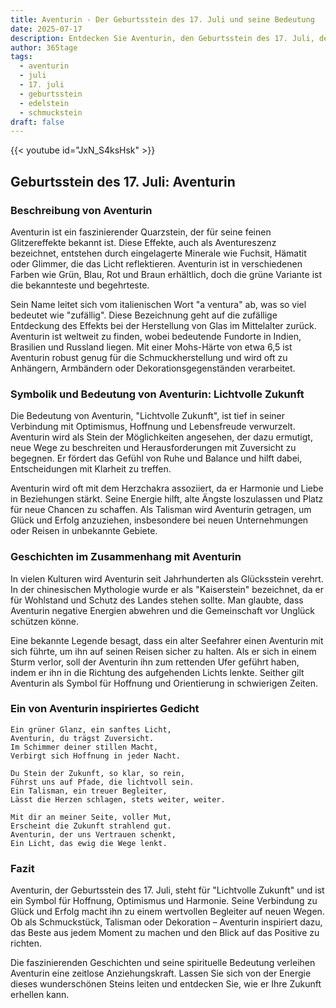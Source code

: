 ```yaml
---
title: Aventurin - Der Geburtsstein des 17. Juli und seine Bedeutung
date: 2025-07-17
description: Entdecken Sie Aventurin, den Geburtsstein des 17. Juli, der Lichtvolle Zukunft symbolisiert. Seine Symbolik und Geschichte werden Sie inspirieren.
author: 365tage
tags:
  - aventurin
  - juli
  - 17. juli
  - geburtsstein
  - edelstein
  - schmuckstein
draft: false
---
```


{{< youtube id="JxN_S4ksHsk" >}}

## Geburtsstein des 17. Juli: Aventurin

### Beschreibung von Aventurin

Aventurin ist ein faszinierender Quarzstein, der für seine feinen Glitzereffekte bekannt ist. Diese Effekte, auch als Aventureszenz bezeichnet, entstehen durch eingelagerte Minerale wie Fuchsit, Hämatit oder Glimmer, die das Licht reflektieren. Aventurin ist in verschiedenen Farben wie Grün, Blau, Rot und Braun erhältlich, doch die grüne Variante ist die bekannteste und begehrteste.

Sein Name leitet sich vom italienischen Wort "a ventura" ab, was so viel bedeutet wie "zufällig". Diese Bezeichnung geht auf die zufällige Entdeckung des Effekts bei der Herstellung von Glas im Mittelalter zurück. Aventurin ist weltweit zu finden, wobei bedeutende Fundorte in Indien, Brasilien und Russland liegen. Mit einer Mohs-Härte von etwa 6,5 ist Aventurin robust genug für die Schmuckherstellung und wird oft zu Anhängern, Armbändern oder Dekorationsgegenständen verarbeitet.

### Symbolik und Bedeutung von Aventurin: Lichtvolle Zukunft

Die Bedeutung von Aventurin, "Lichtvolle Zukunft", ist tief in seiner Verbindung mit Optimismus, Hoffnung und Lebensfreude verwurzelt. Aventurin wird als Stein der Möglichkeiten angesehen, der dazu ermutigt, neue Wege zu beschreiten und Herausforderungen mit Zuversicht zu begegnen. Er fördert das Gefühl von Ruhe und Balance und hilft dabei, Entscheidungen mit Klarheit zu treffen.

Aventurin wird oft mit dem Herzchakra assoziiert, da er Harmonie und Liebe in Beziehungen stärkt. Seine Energie hilft, alte Ängste loszulassen und Platz für neue Chancen zu schaffen. Als Talisman wird Aventurin getragen, um Glück und Erfolg anzuziehen, insbesondere bei neuen Unternehmungen oder Reisen in unbekannte Gebiete.

### Geschichten im Zusammenhang mit Aventurin

In vielen Kulturen wird Aventurin seit Jahrhunderten als Glücksstein verehrt. In der chinesischen Mythologie wurde er als "Kaiserstein" bezeichnet, da er für Wohlstand und Schutz des Landes stehen sollte. Man glaubte, dass Aventurin negative Energien abwehren und die Gemeinschaft vor Unglück schützen könne.

Eine bekannte Legende besagt, dass ein alter Seefahrer einen Aventurin mit sich führte, um ihn auf seinen Reisen sicher zu halten. Als er sich in einem Sturm verlor, soll der Aventurin ihn zum rettenden Ufer geführt haben, indem er ihn in die Richtung des aufgehenden Lichts lenkte. Seither gilt Aventurin als Symbol für Hoffnung und Orientierung in schwierigen Zeiten.

### Ein von Aventurin inspiriertes Gedicht

```
Ein grüner Glanz, ein sanftes Licht,  
Aventurin, du trägst Zuversicht.  
Im Schimmer deiner stillen Macht,  
Verbirgt sich Hoffnung in jeder Nacht.  

Du Stein der Zukunft, so klar, so rein,  
Führst uns auf Pfade, die lichtvoll sein.  
Ein Talisman, ein treuer Begleiter,  
Lässt die Herzen schlagen, stets weiter, weiter.  

Mit dir an meiner Seite, voller Mut,  
Erscheint die Zukunft strahlend gut.  
Aventurin, der uns Vertrauen schenkt,  
Ein Licht, das ewig die Wege lenkt.  
```

### Fazit

Aventurin, der Geburtsstein des 17. Juli, steht für "Lichtvolle Zukunft" und ist ein Symbol für Hoffnung, Optimismus und Harmonie. Seine Verbindung zu Glück und Erfolg macht ihn zu einem wertvollen Begleiter auf neuen Wegen. Ob als Schmuckstück, Talisman oder Dekoration – Aventurin inspiriert dazu, das Beste aus jedem Moment zu machen und den Blick auf das Positive zu richten.

Die faszinierenden Geschichten und seine spirituelle Bedeutung verleihen Aventurin eine zeitlose Anziehungskraft. Lassen Sie sich von der Energie dieses wunderschönen Steins leiten und entdecken Sie, wie er Ihre Zukunft erhellen kann.